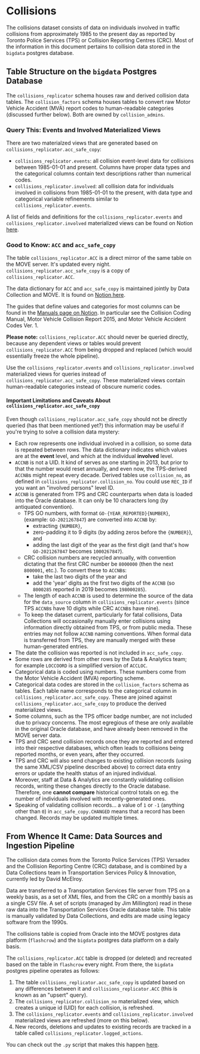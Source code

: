 # Collisions

The collisions dataset consists of data on individuals involved in traffic collisions from approximately 1985 to the present day as reported by Toronto Police Services (TPS) or Collision Reporting Centres (CRC). Most of the information in this document pertains to collision data stored in the `bigdata` postgres database.

## Table Structure on the `bigdata` Postgres Database

The `collisions_replicator` schema houses raw and derived collision data tables. The `collision_factors` schema houses tables to convert raw Motor Vehicle Accident (MVA) report codes to human-readable categories (discussed further below). Both are owned by `collision_admins`.

### Query This: Events and Involved Materialized Views

There are two materialzed views that are generated based on `collisions_replicator.acc_safe_copy`:

- `collisions_replicator.events`: all collision event-level data for collisions between 1985-01-01 and present. Columns have proper data types and the categorical columns contain text descriptions rather than numerical codes.
- `collisions_replicator.involved`: all collision data for individuals involved in collisions from 1985-01-01 to the present, with data type and categorical variable refinements similar to `collisions_replicator.events`.

A list of fields and definitions for the `collisions_replicator.events` and `collisions_replicator.involved` materialized views can be found on Notion [here](https://www.notion.so/bditto/Collision-Data-Dictionary-adc798de04fb47edaf129d9a6316eddf?pvs=4).

### Good to Know: `ACC` and `acc_safe_copy`

The table `collisions_replicator.ACC` is a direct mirror of the same table on the MOVE server. It's updated every night. `collisions_replicator.acc_safe_copy` is a copy of `collisions_replicator.ACC`. 

The data dictionary for `ACC`  and `acc_safe_copy` is maintained jointly by Data Collection and MOVE. It is found on [Notion here](https://www.notion.so/bditto/Collision-Data-Dictionary-adc798de04fb47edaf129d9a6316eddf?pvs=4).

The guides that define values and categories for most columns can be found in the [Manuals page on Notion](https://www.notion.so/bditto/ca4e026b4f20474cbb32ccfeecf9dd76?v=a9428dc0fb3447e5b9c1427f8868e7c8). In particular see the Collision Coding Manual, Motor Vehicle Collision Report 2015, and Motor Vehicle Accident Codes Ver. 1.

**Please note:** `collisions_replicator.ACC` should never be queried directly, because any dependent views or tables would prevent `collisions_replicator.ACC` from being dropped and replaced (which would essentially freeze the whole pipeline). 

Use the `collisions_replicator.events` and `collisions_replicator.involved` materialized views for queries instead of `collisions_replicator.acc_safe_copy`. These materialized views contain human-readable categories instead of obscure numeric codes.

#### Important Limitations and Caveats About `collisions_replicator.acc_safe_copy` 

Even though `collisions_replicator.acc_safe_copy` should not be directly queried (has that been mentioned yet?) this information may be useful if you're trying to solve a collision data mystery:
- Each row represents one individual involved in a collision, so some data is repeated between rows. The data dictionary indicates which values are at the **event** level, and which at the individual **involved** level.
- `ACCNB` is not a UID. It kind of serves as one starting in 2013, but prior to that the number would reset annually, and even now, the TPS-derived `ACCNB`s might repeat every decade. Derived tables use `collision_no`, as defined in `collisions_replicator.collision_no`. You could use `REC_ID` if you want an "involved persons" level ID.
- `ACCNB` is generated from TPS and CRC counterparts when data is loaded into the Oracle database. It can only be 10 characters long (by antiquated convention). 
  - TPS GO numbers, with format `GO-{YEAR_REPORTED}{NUMBER}`, (example: `GO-2021267847`) are converted into `ACCNB` by:
      - extracting `{NUMBER}`, 
      - zero-padding it to 9 digits (by adding zeros before the `{NUMBER}`), and 
      - adding the last digit of the year as the first digit (and that's how `GO-2021267847` becomes `1000267847`). 
  - CRC collision numbers are recycled annually, with convention dictating that the first CRC number be `8000000` (then the next `8000001`, etc.). To convert these to `ACCNB`s: 
      - take the last two digits of the year and 
      - add the 'year' digits as the first two digits of the `ACCNB` (so `8000285` reported in 2019 becomes `198000285`). 
  - The length of each `ACCNB` is used to determine the source of the data for the `data_source` column in `collisions_replicator.events` (since TPS `ACCNB`s have 10 digits while CRC `ACCNB`s have nine).
  - To keep the dataset current, particularly for fatal collisions, Data Collections will occasionally manually enter collisions using information directly obtained from TPS, or from public media. These entries may not follow `ACCNB` naming conventions. When formal data is transferred from TPS, they are manually merged with these human-generated entries.
- The date the collision was reported is not included in `acc_safe_copy`.
- Some rows are derived from other rows by the Data & Analytics team; for example `LOCCOORD` is a simplified version of `ACCLOC`.
- Categorical data is coded using numbers. These numbers come from the Motor Vehicle Accident (MVA) reporting scheme.
- Categorical data codes are stored in the `collision_factors` schema as tables. Each table name corresponds to the categorical column in `collisions_replicator.acc_safe_copy`. These are joined against `collisions_replicator.acc_safe_copy` to produce the derived materialized views.
- Some columns, such as the TPS officer badge number, are not included due to privacy concerns. The most egregious of these are only available in the original Oracle database, and have already been removed in the MOVE server data.
- TPS and CRC send collision records once they are reported and entered into their respective databases, which often leads to collisions being reported months, or even years, after they occurred. 
- TPS and CRC will also send changes to existing collision records (using the same XML/CSV pipeline described above) to correct data entry errors or update the health status of an injured individual. 
- Moreover, staff at Data & Analytics are constantly validating collision records, writing these changes directly to the Oracle database. Therefore, one **cannot compare** historical control totals on eg. the number of individuals involved with recently-generated ones.
- Speaking of validating collision records... a value of `1` or `-1` (anything other than `0`) in `acc_safe_copy.CHANGED` means that a record has been changed. Records may be updated multiple times. 

## From Whence It Came: Data Sources and Ingestion Pipeline

The collision data comes from the Toronto Police Services (TPS) Versadex and the Collision Reporting Centre (CRC) database, and is combined by a Data Collections team in Transportation Services Policy & Innovation, currently led by David McElroy.

Data are transferred to a Transportation Services file server from TPS on a weekly basis, as a set of XML files, and from the CRC on a monthly basis as a single CSV file. A set of scripts (managed by Jim Millington) read in these raw data into the Transportation Services Oracle database table. This table is manually validated by Data Collections, and edits are made using legacy software from the 1990s.

The collisions table is copied from Oracle into the MOVE postgres data platform (`flashcrow`) and the `bigdata` postgres data platform on a daily basis.

The `collisions_replicator.ACC` table is dropped (or deleted) and recreated based on the table in `flashcrow` every night. From there, the `bigdata` postgres pipeline operates as follows:
1. The table `collisions_replicator.acc_safe_copy` is updated based on any differences between it and `collisions_replicator.ACC` (this is known as an "upsert" query).
2. The `collisions_replicator.collision_no` materialized view, which creates a unique id (UID) for each collision, is refreshed.
3. The `collisions_replicator.events` and `collisions_replicator.involved` materialized views are refreshed (more on this below).
4. New records, deletions and updates to existing records are tracked in a table called `collisions_replicator.logged_actions`.

You can check out the `.py` script that makes this happen [here](https://github.com/CityofToronto/bdit_data-sources/blob/master/dags/collisions_replicator_transfer.py).